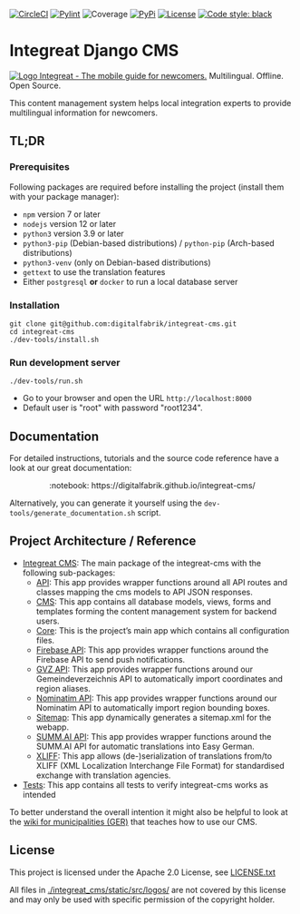 [![CircleCI](https://circleci.com/gh/digitalfabrik/integreat-cms.svg?style=shield)](https://circleci.com/gh/digitalfabrik/integreat-cms)
[![Pylint](https://img.shields.io/badge/pylint-10.00-brightgreen)](https://www.pylint.org/)
![Coverage](https://img.shields.io/codeclimate/coverage/digitalfabrik/integreat-cms)
[![PyPi](https://img.shields.io/pypi/v/integreat-cms.svg)](https://pypi.org/project/integreat-cms/)
[![License](https://img.shields.io/badge/License-Apache%202.0-blue.svg)](https://opensource.org/licenses/Apache-2.0)
[![Code style: black](https://img.shields.io/badge/code%20style-black-000000.svg)](https://github.com/psf/black)

# Integreat Django CMS

[![Logo](.github/logo.png) Integreat - The mobile guide for newcomers.](https://integreat-app.de/en/) Multilingual. Offline. Open Source.

This content management system helps local integration experts to provide multilingual information for newcomers.

## TL;DR

### Prerequisites

Following packages are required before installing the project (install them with your package manager):

* `npm` version 7 or later
* `nodejs` version 12 or later
* `python3` version 3.9 or later
* `python3-pip` (Debian-based distributions) / `python-pip` (Arch-based distributions)
* `python3-venv` (only on Debian-based distributions)
* `gettext` to use the translation features
* Either `postgresql` **or** `docker` to run a local database server

### Installation

````
git clone git@github.com:digitalfabrik/integreat-cms.git
cd integreat-cms
./dev-tools/install.sh
````

### Run development server

````
./dev-tools/run.sh
````

* Go to your browser and open the URL `http://localhost:8000`
* Default user is "root" with password "root1234".

## Documentation

For detailed instructions, tutorials and the source code reference have a look at our great documentation:

<p align="center">:notebook: https://digitalfabrik.github.io/integreat-cms/</p>

Alternatively, you can generate it yourself using the `dev-tools/generate_documentation.sh` script.


## Project Architecture / Reference

- [Integreat CMS](integreat_cms): The main package of the integreat-cms with the following sub-packages:
	- [API](integreat_cms/api): This app provides wrapper functions around all API routes and classes mapping the cms models to API JSON responses.
	- [CMS](integreat_cms/cms): This app contains all database models, views, forms and templates forming the content management system for backend users.
	- [Core](integreat_cms/core): This is the project’s main app which contains all configuration files.
	- [Firebase API](firebase_api): This app provides wrapper functions around the Firebase API to send push notifications.
	- [GVZ API](integreat_cms/gvz_api): This app provides wrapper functions around our Gemeindeverzeichnis API to automatically import coordinates and region aliases.
	- [Nominatim API](nominatim_api): This app provides wrapper functions around our Nominatim API to automatically import region bounding boxes.
	- [Sitemap](integreat_cms/sitemap): This app dynamically generates a sitemap.xml for the webapp.
	- [SUMM.AI API](integreat_cms/summ_ai_api): This app provides wrapper functions around the SUMM.AI API for automatic translations into Easy German.
	- [XLIFF](integreat_cms/xliff): This app allows (de-)serialization of translations from/to XLIFF (XML Localization Interchange File Format) for standardised exchange with translation agencies.
- [Tests](tests): This app contains all tests to verify integreat-cms works as intended

To better understand the overall intention it might also be helpful to look at the [wiki for municipalities (GER)](https://wiki.integreat-app.de/) that teaches how to use our CMS.


## License

This project is licensed under the Apache 2.0 License, see [LICENSE.txt](./LICENSE.txt)

All files in [./integreat_cms/static/src/logos/](./integreat_cms/static/src/logos/) are not covered by this license and may only be used with specific permission of the copyright holder.
